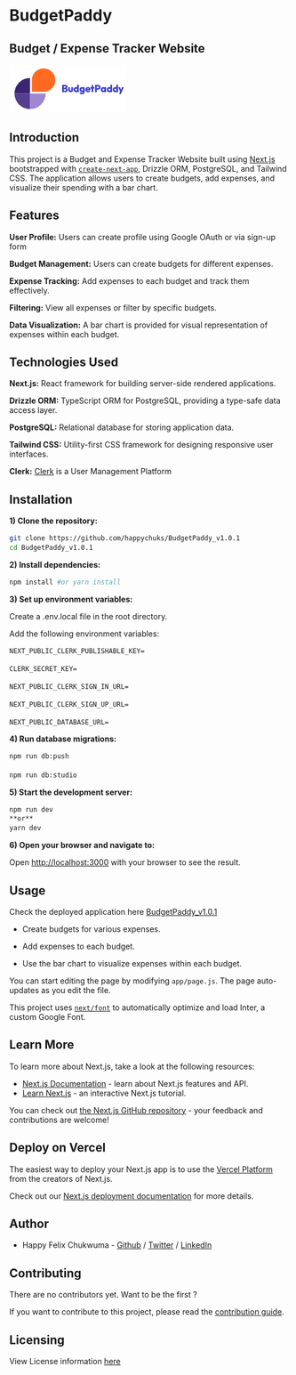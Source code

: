 # BudgetPaddy 
## Budget / Expense Tracker Website
![budgetpaddy logo](./public/BudgetPaddy-logo.png)

## Introduction
This project is a Budget and Expense Tracker Website built using [Next.js](https://nextjs.org/) bootstrapped with [`create-next-app`](https://github.com/vercel/next.js/tree/canary/packages/create-next-app), Drizzle ORM, PostgreSQL, and Tailwind CSS. The application allows users to create budgets, add expenses, and visualize their spending with a bar chart.

## Features
**User Profile:**
Users can create profile using Google OAuth or via sign-up form

**Budget Management:** 
Users can create budgets for different expenses.

**Expense Tracking:** 
Add expenses to each budget and track them effectively.

**Filtering:** 
View all expenses or filter by specific budgets.

**Data Visualization:** 
A bar chart is provided for visual representation of expenses within each budget.

## Technologies Used
**Next.js:** React framework for building server-side rendered applications.

**Drizzle ORM:** TypeScript ORM for PostgreSQL, providing a type-safe data access layer.

**PostgreSQL:** Relational database for storing application data.

**Tailwind CSS:** Utility-first CSS framework for designing responsive user interfaces.

**Clerk:** [Clerk](https://clerk.com/) is a User Management Platform 

## Installation

**1) Clone the repository:**
```bash
git clone https://github.com/happychuks/BudgetPaddy_v1.0.1
cd BudgetPaddy_v1.0.1
```

**2) Install dependencies:**
```bash
npm install #or yarn install
```
**3) Set up environment variables:**

Create a .env.local file in the root directory.

Add the following environment variables:
```
NEXT_PUBLIC_CLERK_PUBLISHABLE_KEY=

CLERK_SECRET_KEY=

NEXT_PUBLIC_CLERK_SIGN_IN_URL=

NEXT_PUBLIC_CLERK_SIGN_UP_URL=

NEXT_PUBLIC_DATABASE_URL=
```

**4) Run database migrations:**
```bash
npm run db:push

npm run db:studio
```
**5) Start the development server:**
```bash
npm run dev
**or**
yarn dev
```
**6) Open your browser and navigate to:**

Open [http://localhost:3000](http://localhost:3000) with your browser to see the result.

## Usage
Check the deployed application here [BudgetPaddy_v1.0.1](https://budgetpaddy.vercel.app/)
- Create budgets for various expenses.

- Add expenses to each budget.

- Use the bar chart to visualize expenses within each budget.

You can start editing the page by modifying `app/page.js`. The page auto-updates as you edit the file.

This project uses [`next/font`](https://nextjs.org/docs/basic-features/font-optimization) to automatically optimize and load Inter, a custom Google Font.

## Learn More

To learn more about Next.js, take a look at the following resources:

- [Next.js Documentation](https://nextjs.org/docs) - learn about Next.js features and API.
- [Learn Next.js](https://nextjs.org/learn) - an interactive Next.js tutorial.

You can check out [the Next.js GitHub repository](https://github.com/vercel/next.js/) - your feedback and contributions are welcome!

## Deploy on Vercel

The easiest way to deploy your Next.js app is to use the [Vercel Platform](https://vercel.com/new?utm_medium=default-template&filter=next.js&utm_source=create-next-app&utm_campaign=create-next-app-readme) from the creators of Next.js.

Check out our [Next.js deployment documentation](https://nextjs.org/docs/deployment) for more details.

## Author

- Happy Felix Chukwuma - [Github](https://github.com/happychuks) / [Twitter](https://twitter.com/code_with_Felix) / [LinkedIn](https://www.linkedin.com/in/happyfelixchukwuma/)

## Contributing 
There are no contributors yet. Want to be the first ?

If you want to contribute to this project, please read the [contribution guide](./CONTRIBUTING.md).

## Licensing
View License information [here](./LICENSE)
